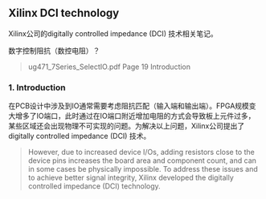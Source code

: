## Xilinx DCI technology

Xilinx公司的digitally controlled impedance (DCI) 技术相关笔记。

数字控制阻抗（数控电阻）？

> ug471_7Series_SelectIO.pdf Page 19 Introduction

### 1. Introduction

在PCB设计中涉及到IO通常需要考虑阻抗匹配（输入端和输出端）。FPGA规模变大增多了IO端口，此时通过在IO端口附近增加电阻的方式会导致板上元件过多，某些区域还会出现物理不可实现的问题。为解决以上问题，Xilinx公司提出了digitally controlled impedance (DCI) 技术。

> However, due to increased device I/Os, adding resistors close to the device pins increases the board area and component count, and can in some cases be physically impossible. To address these issues and to achieve better signal integrity, Xilinx developed the digitally controlled impedance (DCI) technology.

